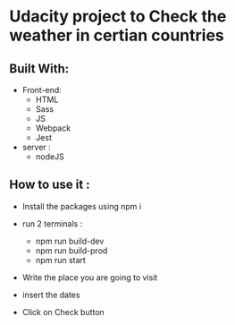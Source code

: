 # Udacity project to Check the weather in certian countries

## Built With:

- Front-end:
  - HTML
  - Sass
  - JS
  - Webpack
  - Jest
- server :
  - nodeJS

## How to use it :

- Install the packages using npm i
- run 2 terminals :

  - npm run build-dev
  - npm run build-prod
  - npm run start

- Write the place you are going to visit
- insert the dates
- Click on Check button
